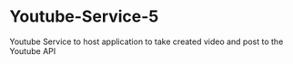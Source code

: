 # Youtube-Service-5
Youtube Service to host application to take created video and post to the Youtube API
